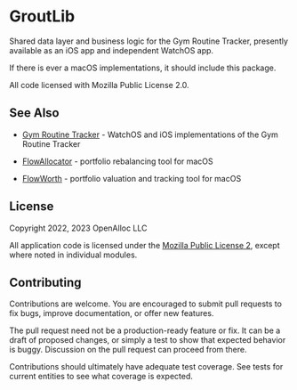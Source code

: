 # GroutLib

Shared data layer and business logic for the Gym Routine Tracker, presently available as an iOS app and independent WatchOS app.

If there is ever a macOS implementations, it should include this package.

All code licensed with Mozilla Public License 2.0.

## See Also

* [Gym Routine Tracker](https://gym-routine-tracker.github.io/) - WatchOS and iOS implementations of the Gym Routine Tracker

* [FlowAllocator](https://openalloc.github.io/FlowAllocator/index.html) - portfolio rebalancing tool for macOS
* [FlowWorth](https://openalloc.github.io/FlowWorth/index.html) - portfolio valuation and tracking tool for macOS

## License

Copyright 2022, 2023 OpenAlloc LLC

All application code is licensed under the [Mozilla Public License 2](https://www.mozilla.org/en-US/MPL/2.0/), except where noted in individual modules.

## Contributing

Contributions are welcome. You are encouraged to submit pull requests to fix bugs, improve documentation, or offer new features. 

The pull request need not be a production-ready feature or fix. It can be a draft of proposed changes, or simply a test to show that expected behavior is buggy. Discussion on the pull request can proceed from there.

Contributions should ultimately have adequate test coverage. See tests for current entities to see what coverage is expected.
